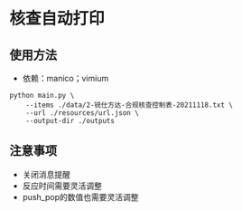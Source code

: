 
# 核查自动打印

## 使用方法

- 依赖：manico；vimium

```
python main.py \
    --items ./data/2-锐仕方达-合规核查控制表-20211118.txt \
    --url ./resources/url.json \
    --output-dir ./outputs
```

## 注意事项

- 关闭消息提醒
- 反应时间需要灵活调整
- push_pop的数值也需要灵活调整
